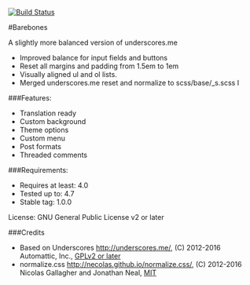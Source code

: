 [![Build Status](https://travis-ci.org/Automattic/_s.svg?branch=master)](https://travis-ci.org/Automattic/_s)

#Barebones

A slightly more balanced version of underscores.me

- Improved balance for input fields and buttons
- Reset all margins and padding from 1.5em to 1em 
- Visually aligned ul and ol lists. 
- Merged underscores.me reset and normalize to scss/base/_s.scss
I

###Features: 
- Translation ready
- Custom background
- Theme options
- Custom menu
- Post formats
- Threaded comments

###Requirements: 
- Requires at least: 4.0
- Tested up to: 4.7
- Stable tag: 1.0.0
 
License: GNU General Public License v2 or later


###Credits

* Based on Underscores http://underscores.me/, (C) 2012-2016 Automattic, Inc., [GPLv2 or later](https://www.gnu.org/licenses/gpl-2.0.html)
* normalize.css http://necolas.github.io/normalize.css/, (C) 2012-2016 Nicolas Gallagher and Jonathan Neal, [MIT](http://opensource.org/licenses/MIT)
